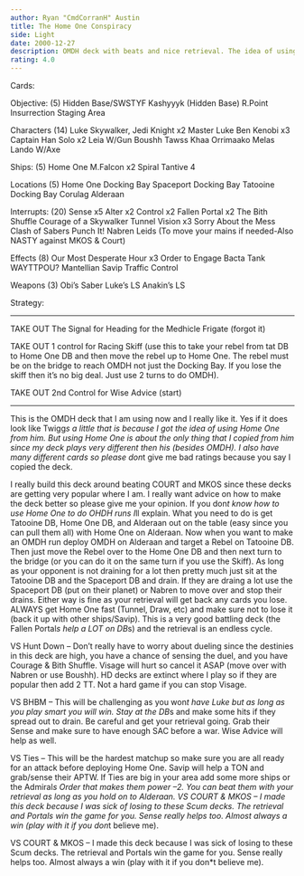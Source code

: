 ```yaml
---
author: Ryan "CmdCorranH" Austin
title: The Home One Conspiracy
side: Light
date: 2000-12-27
description: OMDH deck with beats and nice retrieval. The idea of using Home One for OMDH made by "Twigg.
rating: 4.0
---
```

Cards: 

Objective: (5)
Hidden Base/SWSTYF
Kashyyyk (Hidden Base)
R.Point
Insurrection
Staging Area

Characters (14)
Luke Skywalker, Jedi Knight x2
Master Luke
Ben Kenobi x3
Captain Han Solo x2
Leia W/Gun
Boushh
Tawss Khaa
Orrimaako
Melas
Lando W/Axe

Ships: (5)
Home One
M.Falcon x2
Spiral
Tantive 4

Locations (5)
Home One Docking Bay
Spaceport Docking Bay
Tatooine Docking Bay
Corulag
Alderaan

Interrupts: (20)
Sense x5
Alter x2
Control x2
Fallen Portal x2
The Bith Shuffle
Courage of a Skywalker
Tunnel Vision x3
Sorry About the Mess
Clash of Sabers
Punch It!
Nabren Leids (To move your mains if needed-Also NASTY against MKOS & Court)


Effects (8)
Our Most Desperate Hour x3
Order to Engage
Bacta Tank
WAYTTPOU?
Mantellian Savip
Traffic Control

Weapons (3)
Obi&#8217;s Saber
Luke&#8217;s LS
Anakin&#8217;s LS


Strategy: 

________________________________________________
TAKE OUT The Signal for Heading for the Medhicle Frigate (forgot it)

TAKE OUT 1 control for Racing Skiff (use this to take your
rebel from tat DB to Home One DB and then move the rebel up to Home One. The rebel must be on the bridge to reach OMDH not just the Docking Bay. If you lose the skiff then it’s no big deal. Just use 2 turns to do OMDH).

TAKE OUT 2nd Control for Wise Advice (start)
________________________________________________


This is the OMDH deck that I am using now and I really like it. Yes if it does look like Twigg*s a little that is because I got the idea of using Home One from him. But using Home One is about the only thing that I copied from him since my deck plays very different then his (besides OMDH). I also have many different cards so please don*t give me bad ratings because you say I copied the deck. 

I really build this deck around beating COURT and MKOS since these decks are getting very popular where I am. I really want advice on how to make the deck better so please give me your opinion. If you don*t know how to use Home One to do OHDH runs I*ll explain.
What you need to do is get Tatooine DB, Home One DB, and Alderaan out on the table (easy since you can pull them all) with Home One on Alderaan. Now when you want to make an OMDH run deploy OMDH on Alderaan and target a Rebel on Tatooine DB. Then just move the Rebel over to the Home One DB and then next turn to the bridge (or you can do it on the same turn if you use the Skiff). As long as your opponent is not draining for a lot then pretty much just sit at the Tatooine DB and the Spaceport DB and drain. If they are draing a lot use the Spaceport DB (put on their planet) or Nabren to move over and stop their drains.
Either way is fine as your retrieval will get back any cards you lose.
ALWAYS get Home One fast (Tunnel, Draw, etc) and make sure not to lose it (back it up with other ships/Savip). This is a very good battling deck (the Fallen Portal*s help a LOT on DB*s) and the retrieval is an endless cycle.

VS Hunt Down – Don’t really have to worry about dueling since the destinies in this deck are high, you have a chance of sensing the duel, and you have Courage & Bith Shuffle. Visage will hurt so cancel it ASAP (move over with Nabren or use Boushh). HD decks are extinct where I play so if they are popular then add 2 TT. Not a hard game if you can stop Visage.

VS BHBM – This will be challenging as you won*t have Luke but as long as you play smart you will win. Stay at the DB*s and make some hits if they spread out to drain. Be careful and get your retrieval going. Grab their Sense and make sure to have enough SAC before a war. Wise Advice will help as well.

VS Ties – This will be the hardest matchup so make sure you are all ready for an attack before deploying Home One. Savip will help a TON and grab/sense their APTW.  If Ties are big in your area add some more ships or the Admiral*s Order that makes them power –2.  You can beat them with your retrieval as long as you hold on to Alderaan.
 VS COURT & MKOS – I made this deck because I was sick of losing to these Scum decks. The retrieval and Portals win the game for you. Sense really helps too. Almost always a win (play with it if you don*t believe me).

VS COURT & MKOS – I made this deck because I was sick of losing to these Scum decks. The retrieval and Portals win the game for you. Sense really helps too. Almost always a win (play with it if you don*t believe me).







